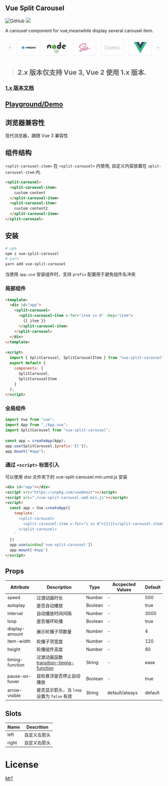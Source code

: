 
## Vue Split Carousel

![GitHub](https://img.shields.io/github/license/aaron00101010/vue-split-carousel.svg)
![](https://img.shields.io/npm/v/vue-split-carousel.svg)

A carousel component for vue,meanwhile display several carousel item.

![show](https://raw.githubusercontent.com/Aaron00101010/vue-split-carousel/30dec58c513814a306ddd0fba08096ad291e4a7d/examples/GIF.gif)  

> ##  2.x 版本仅支持 Vue 3, Vue 2 使用 1.x 版本. 

### [1.x 版本文档](https://github.com/Aaron00101010/vue-split-carousel/tree/1.x)

## [Playground/Demo](https://codesandbox.io/s/elegant-bardeen-n6lg2?file=/src/App.vue)  

## 浏览器兼容性

现代浏览器，跟随 Vue 3 兼容性

## 组件结构

 `<split-carousel-item>` 在 `<split-carousel>` 内使用, 自定义内容放置在 `split-carousel-item` 内.

```html
<split-carousel>
  <split-carousel-item>
    custom content
  </split-carousel-item>
  <split-carousel-item>
    custom content2
  </split-carousel-item>
</split-carousel>
```

## 安装

```bash
# npm
npm i vue-split-carousel
# yarn 
yarn add vue-split-carousel
```
当使用 `app.use` 安装组件时，支持 `prefix` 配置用于避免组件名冲突

### 局部组件

```html
<template>
  <div id="app">
    <split-carousel>
      <split-carousel-item v-for="item in 8" :key="item">
        {{ item }}
      </split-carousel-item>
    </split-carousel>
  </div>
</template>

<script>
  import { SplitCarousel, SplitCarouselItem } from "vue-split-carousel";
  export default {
    components: {
      SplitCarousel,
      SplitCarouselItem
    }
  };
</script>
```

</details>

### 全局组件

```js
import Vue from "vue";
import App from "./App.vue";
import SplitCarousel from "vue-split-carousel";

const app = createApp(App);
app.use(SplitCarousel,{prefix:'El'});
app.mount("#app");

```

### 通过 `<script>` 标签引入

可以使用 dist 文件夹下的 vue-split-carousel.min.umd.js 安装 

```html
<div id="app"></div>
<script src="https://unpkg.com/vue@next"></script>
<script src="./vue-split-carousel.umd.min.js"></script>
<script>
  const app = Vue.createApp({
    template:`
      <split-carousel>
        <split-carousel-item v-for="i in 8">{{i}}</split-carousel-item>
      </split-carousel>
    `
  })
  app.use(window['vue-split-carousel'])
  app.mount('#app')
</script>
```

## Props

| Attribute       | Description                                  | Type    | Accpected Values | Default |
| --------------- | -------------------------------------------- | ------- | ---------------- | ------- |
| speed           | 过渡动画时长                                 | Number  | -                | 500     |
| autoplay        | 是否自动播放                                 | Boolean | -                | true    |
| interval        | 自动播放时间间隔                             | Number  | -                | 3000    |
| loop            | 是否循环轮播                                 | Boolean | -                | true    |
| display-amount  | 展示轮播子项数量                             | Number  | -                | 4       |
| item-width      | 轮播子项宽度                                 | Number  | -                | 120     |
| height          | 轮播组件高度                                 | Number  | -                | 80      |
| timing-function | 过渡动画函数 [transition-timing-function][1] | String  | -                | ease    |
| pause-on-hover  | 鼠标悬浮是否停止自动播放                     | Boolean | -                | true    |
| arrow-visible   | 是否显示箭头，当 `loop` 设置为 `false` 有效  | String  | default/always   | default |

## Slots

| Name  | Descrition   |
| ----- | ------------ |
| left  | 自定义左箭头 |
| right | 自定义右箭头 |

# License

[MIT](./LICENSE)

[1]: https://developer.mozilla.org/zh-CN/docs/Web/CSS/transition-timing-function
